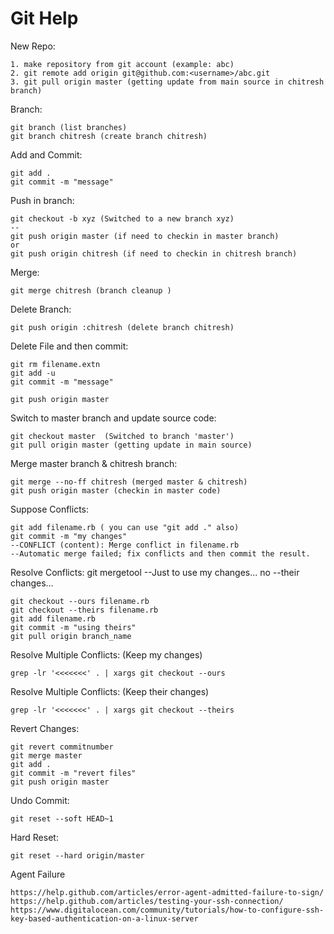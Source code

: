 Git Help
=======

New Repo:

    1. make repository from git account (example: abc)
    2. git remote add origin git@github.com:<username>/abc.git
    3. git pull origin master (getting update from main source in chitresh branch)

Branch:

    git branch (list branches)
    git branch chitresh (create branch chitresh)

Add and Commit:

    git add .
    git commit -m "message"

Push in branch:

    git checkout -b xyz (Switched to a new branch xyz)
    --
    git push origin master (if need to checkin in master branch)
    or
    git push origin chitresh (if need to checkin in chitresh branch)

Merge:
    
    git merge chitresh (branch cleanup )

Delete Branch:

    git push origin :chitresh (delete branch chitresh)

Delete File and then commit:

    git rm filename.extn
    git add -u
    git commit -m "message"
       
    git push origin master
    
Switch to master branch and update source code:

    git checkout master  (Switched to branch 'master')
    git pull origin master (getting update in main source)

Merge master branch & chitresh branch:

    git merge --no-ff chitresh (merged master & chitresh)
    git push origin master (checkin in master code)


Suppose Conflicts:

    git add filename.rb ( you can use "git add ." also)
    git commit -m "my changes"
    --CONFLICT (content): Merge conflict in filename.rb
    --Automatic merge failed; fix conflicts and then commit the result.

Resolve Conflicts:
    git mergetool
    --Just to use my changes... no
    --their changes...

    git checkout --ours filename.rb
    git checkout --theirs filename.rb
    git add filename.rb
    git commit -m "using theirs"
    git pull origin branch_name
    
Resolve Multiple Conflicts: (Keep my changes)

    grep -lr '<<<<<<<' . | xargs git checkout --ours
    
Resolve Multiple Conflicts: (Keep their changes)

    grep -lr '<<<<<<<' . | xargs git checkout --theirs

Revert Changes:

    git revert commitnumber
    git merge master
    git add .
    git commit -m "revert files"
    git push origin master

Undo Commit:

    git reset --soft HEAD~1 
    
Hard Reset:

    git reset --hard origin/master

Agent Failure

    https://help.github.com/articles/error-agent-admitted-failure-to-sign/
    https://help.github.com/articles/testing-your-ssh-connection/
    https://www.digitalocean.com/community/tutorials/how-to-configure-ssh-key-based-authentication-on-a-linux-server
